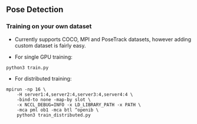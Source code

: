 ## Pose Detection


### Training on your own dataset
* Currently supports COCO, MPI and PoseTrack datasets, however adding custom dataset is fairly easy. 
 

* For single GPU training: 
```
python3 train.py
``` 
 
* For distributed training: 
```
mpirun -np 16 \
    -H server1:4,server2:4,server3:4,server4:4 \
    -bind-to none -map-by slot \
    -x NCCL_DEBUG=INFO -x LD_LIBRARY_PATH -x PATH \
    -mca pml ob1 -mca btl ^openib \
    python3 train_distributed.py
```





